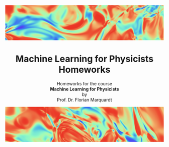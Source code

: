 <img src="./imgs/top.png"/>

<h1 style="text-align: center;" >Machine Learning for Physicists Homeworks</h1>

<p style="text-align: center;">
  Homeworks for  the course</br>
<strong>
  <a src="https://pad.gwdg.de/s/Machine_Learning_For_Physicists_2021#Most-important-info">
    Machine Learning for Physicists
  </a>
</strong></br>
by</br>
  <a src="https://scholar.google.com/citations?user=jx_c7SgAAAAJ&hl=en">
    Prof. Dr. Florian Marquardt
  </a>
</p>

<img src="./imgs/bottom.png"/>

